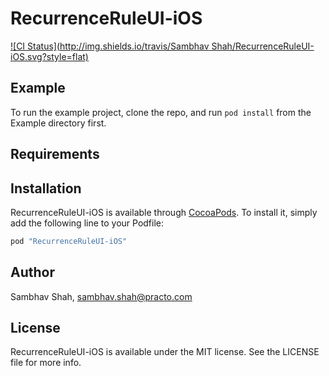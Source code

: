 # RecurrenceRuleUI-iOS

[![CI Status](http://img.shields.io/travis/Sambhav Shah/RecurrenceRuleUI-iOS.svg?style=flat)](https://travis-ci.org/sambhav7890/RecurrenceRuleUI-iOS)

## Example

To run the example project, clone the repo, and run `pod install` from the Example directory first.

## Requirements

## Installation

RecurrenceRuleUI-iOS is available through [CocoaPods](http://cocoapods.org). To install
it, simply add the following line to your Podfile:

```ruby
pod "RecurrenceRuleUI-iOS"
```

## Author

Sambhav Shah, sambhav.shah@practo.com

## License

RecurrenceRuleUI-iOS is available under the MIT license. See the LICENSE file for more info.
